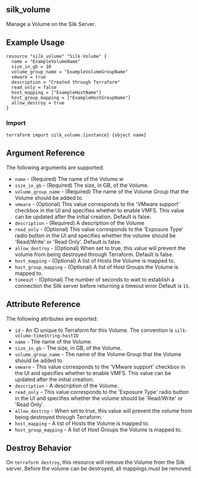 ## silk_volume

Manage a Volume on the Silk Server.

## Example Usage

``` hcl
resource "silk_volume" "Silk-Volume" {
  name = "ExampleVolumeName"
  size_in_gb = 10
  volume_group_name = "ExampleVolumeGroupName"
  vmware = true
  description = "Created through Terraform"
  read_only = false
  host_mapping = ["ExampleHostName"]
  host_group_mapping = ["ExampleHostGroupName"]
  allow_destroy = true
}
```
### Import 

```
terraform import silk_volume.{instance} {object name}
```

## Argument Reference

The following arguments are supported:

* `name` - (Required) The name of the Volume.w
* `size_in_gb` - (Required) The size, in GB, of the Volume.
* `volume_group_name` - (Required) The name of the Volume Group that the Volume should be added to.
* `vmware` - (Optional) This value corresponds to the 'VMware support' checkbox in the UI and specifies whether to enable VMFS. This value can be updated after the initial creation. Default is false.
* `description` - (Required) A description of the Volume
* `read_only` - (Optional) This value corresponds to the 'Exposure Type' radio button in the UI and specifies whether the volume should be 'Read/Write' or 'Read Only'. Default is false.
* `allow_destroy` - (Optional) When set to true, this value will prevent the volume from being destroyed through Terraform. Default is false.
* `host_mapping` - (Optional) A list of Hosts the Volume is mapped to.
* `host_group_mapping` - (Optional) A list of Host Groups the Volume is mapped to.
* `timeout` - (Optional) The number of seconds to wait to establish a connection the Silk server before returning a timeout error Default is `15`.

## Attribute Reference

The following attributes are exported:

* `id` - An ID unique to Terraform for this Volume. The convention is `silk-volume-timeString-hostID`
* `name` - The name of the Volume.
* `size_in_gb` - The size, in GB, of the Volume.
* `volume_group_name` - The name of the Volume Group that the Volume should be added to.
* `vmware` - This value corresponds to the 'VMware support' checkbox in the UI and specifies whether to enable VMFS. This value can be updated after the initial creation.
* `description` - A description of the Volume.
* `read_only` - This value corresponds to the 'Exposure Type' radio button in the UI and specifies whether the volume should be 'Read/Write' or 'Read Only'.
* `allow_destroy` - When set to true, this value will prevent the volume from being destroyed through Terraform.
* `host_mapping` - A list of Hosts the Volume is mapped to.
* `host_group_mapping` - A list of Host Groups the Volume is mapped to.

## Destroy Behavior

On `terraform destroy`, this resource will remove the Volume from the Silk server. Before the volume can be destroyed, all mappings must be removed.
